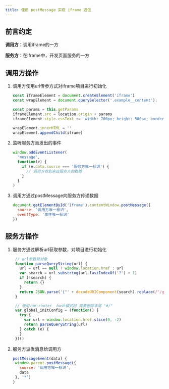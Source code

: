 ```yaml
---
title: 使用 postMessage 实现 iframe 通信
---
```


## 前言约定

**调用方**：调用iframe的一方

**服务方**：在iframe中，开发页面服务的一方

## 调用方操作

1. 调用方使用url传参方式对iframe项目进行初始化

   ```js
   const iframeElement = document.createElement('iframe')
   const wrapElement = document.querySelector('.example__content');

   const params = this.getParams
   iframeElement.src = location.origin + params
   iframeElement.style.cssText += 'width: 700px; height: 500px; border: 0;'

   wrapElement.innerHTML = ''
   wrapElement.appendChild(iframe)
   ```

2. 监听服务方派发出的事件

   ```js
   window.addEventListener(
     'message',
     function(e) {
       if (e.data.source === '服务方唯一标识') {
         // 调用方收到来自服务方的数据
       }
     }
   )
   ```

3. 调用方通过postMessage向服务方传递数据

   ```js
   document.getElementById('Iframe').contentWindow.postMessage({
     source: '调用方唯一标识',
     eventType: '事件唯一标识'
   })
   ```

## 服务方操作

1. 服务方通过解析url获取参数，对项目进行初始化

   ```js
    // url参数转对象
    function parseQueryString(url) {
      url = url == null ? window.location.href : url
      var search = url.substring(url.lastIndexOf('?') + 1)
      if (!search) {
        return {}
      }
      return JSON.parse('{"' + decodeURIComponent(search).replace(/"/g, '\\"').replace(/&/g, '","').replace(/=/g, '":"') + '"}')
    }

    // 使用vue-router  hash模式时 需要删除末尾 "#/"
    var global_initConfig = (function() {
      try {
        var url = window.location.href.slice(0, -2)
        return parseQueryString(url)
      } catch (e) {
      }
    })()
   ```

1. 服务方派发消息给调用方

   ```js
   postMessageEvent(data) {
    window.parent.postMessage({
      source: '调用方唯一标识',
      data
    }, '*')
   }
   ```
